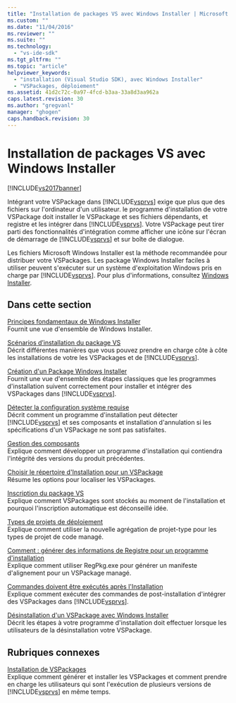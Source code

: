 ```yaml
---
title: "Installation de packages VS avec Windows Installer | Microsoft Docs"
ms.custom: ""
ms.date: "11/04/2016"
ms.reviewer: ""
ms.suite: ""
ms.technology: 
  - "vs-ide-sdk"
ms.tgt_pltfrm: ""
ms.topic: "article"
helpviewer_keywords: 
  - "installation (Visual Studio SDK), avec Windows Installer"
  - "VSPackages, déploiement"
ms.assetid: 41d2c72c-0a97-4fcd-b3aa-33a8d3aa962a
caps.latest.revision: 30
ms.author: "gregvanl"
manager: "ghogen"
caps.handback.revision: 30
---
```

# Installation de packages VS avec Windows Installer
[!INCLUDE[vs2017banner](../../code-quality/includes/vs2017banner.md)]

Intégrant votre VSPackage dans [!INCLUDE[vsprvs](../../code-quality/includes/vsprvs_md.md)] exige que plus que des fichiers sur l'ordinateur d'un utilisateur.  le programme d'installation de votre VSPackage doit installer le VSPackage et ses fichiers dépendants, et registre et les intégrer dans [!INCLUDE[vsprvs](../../code-quality/includes/vsprvs_md.md)].  Votre VSPackage peut tirer parti des fonctionnalités d'intégration comme afficher une icône sur l'écran de démarrage de [!INCLUDE[vsprvs](../../code-quality/includes/vsprvs_md.md)] et sur boîte de dialogue.  
  
 Les fichiers Microsoft Windows Installer est la méthode recommandée pour distribuer votre VSPackages.  Les package Windows Installer faciles à utiliser peuvent s'exécuter sur un système d'exploitation Windows pris en charge par [!INCLUDE[vsprvs](../../code-quality/includes/vsprvs_md.md)].  Pour plus d'informations, consultez [Windows Installer](http://msdn.microsoft.com/fr-fr/121be21b-b916-43e2-8f10-8b080516d2a0).  
  
## Dans cette section  
 [Principes fondamentaux de Windows Installer](../../extensibility/internals/windows-installer-basics.md)  
 Fournit une vue d'ensemble de Windows Installer.  
  
 [Scénarios d’installation du package VS](../../extensibility/internals/vspackage-setup-scenarios.md)  
 Décrit différentes manières que vous pouvez prendre en charge côte à côte les installations de votre les VSPackages et de [!INCLUDE[vsprvs](../../code-quality/includes/vsprvs_md.md)].  
  
 [Création d'un Package Windows Installer](../../extensibility/internals/authoring-a-windows-installer-package.md)  
 Fournit une vue d'ensemble des étapes classiques que les programmes d'installation suivent correctement pour installer et intégrer des VSPackages dans [!INCLUDE[vsprvs](../../code-quality/includes/vsprvs_md.md)].  
  
 [Détecter la configuration système requise](../../extensibility/internals/detecting-system-requirements.md)  
 Décrit comment un programme d'installation peut détecter [!INCLUDE[vsprvs](../../code-quality/includes/vsprvs_md.md)] et ses composants et installation d'annulation si les spécifications d'un VSPackage ne sont pas satisfaites.  
  
 [Gestion des composants](../../extensibility/internals/component-management.md)  
 Explique comment développer un programme d'installation qui contiendra l'intégrité des versions du produit précédentes.  
  
 [Choisir le répertoire d'Installation pour un VSPackage](../../extensibility/internals/choosing-the-installation-directory-for-a-vspackage.md)  
 Résume les options pour localiser les VSPackages.  
  
 [Inscription du package VS](../../extensibility/internals/vspackage-registration.md)  
 Explique comment VSPackages sont stockés au moment de l'installation et pourquoi l'inscription automatique est déconseillé idée.  
  
 [Types de projets de déploiement](../../extensibility/internals/deploying-project-types.md)  
 Explique comment utiliser la nouvelle agrégation de projet\-type pour les types de projet de code managé.  
  
 [Comment : générer des informations de Registre pour un programme d'installation](../../extensibility/internals/how-to-generate-registry-information-for-an-installer.md)  
 Explique comment utiliser RegPkg.exe pour générer un manifeste d'alignement pour un VSPackage managé.  
  
 [Commandes doivent être exécutés après l'Installation](../../extensibility/internals/commands-that-must-be-run-after-installation.md)  
 Explique comment exécuter des commandes de post\-installation d'intégrer des VSPackages dans [!INCLUDE[vsprvs](../../code-quality/includes/vsprvs_md.md)].  
  
 [Désinstallation d'un VSPackage avec Windows Installer](../../extensibility/internals/uninstalling-a-vspackage-with-windows-installer.md)  
 Décrit les étapes à votre programme d'installation doit effectuer lorsque les utilisateurs de la désinstallation votre VSPackage.  
  
## Rubriques connexes  
 [Installation de VSPackages](../../misc/installing-vspackages.md)  
 Explique comment générer et installer les VSPackages et comment prendre en charge les utilisateurs qui sont l'exécution de plusieurs versions de [!INCLUDE[vsprvs](../../code-quality/includes/vsprvs_md.md)] en même temps.